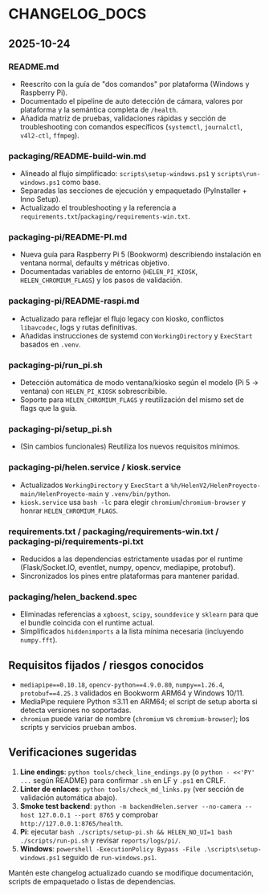 # CHANGELOG_DOCS

## 2025-10-24

### README.md
- Reescrito con la guía de "dos comandos" por plataforma (Windows y Raspberry Pi).
- Documentado el pipeline de auto detección de cámara, valores por plataforma y la semántica completa de `/health`.
- Añadida matriz de pruebas, validaciones rápidas y sección de troubleshooting con comandos específicos (`systemctl`, `journalctl`, `v4l2-ctl`, `ffmpeg`).

### packaging/README-build-win.md
- Alineado al flujo simplificado: `scripts\setup-windows.ps1` y `scripts\run-windows.ps1` como base.
- Separadas las secciones de ejecución y empaquetado (PyInstaller + Inno Setup).
- Actualizado el troubleshooting y la referencia a `requirements.txt`/`packaging/requirements-win.txt`.

### packaging-pi/README-PI.md
- Nueva guía para Raspberry Pi 5 (Bookworm) describiendo instalación en ventana normal, defaults y métricas objetivo.
- Documentadas variables de entorno (`HELEN_PI_KIOSK`, `HELEN_CHROMIUM_FLAGS`) y los pasos de validación.

### packaging-pi/README-raspi.md
- Actualizado para reflejar el flujo legacy con kiosko, conflictos `libavcodec`, logs y rutas definitivas.
- Añadidas instrucciones de systemd con `WorkingDirectory` y `ExecStart` basados en `.venv`.

### packaging-pi/run_pi.sh
- Detección automática de modo ventana/kiosko según el modelo (Pi 5 → ventana) con `HELEN_PI_KIOSK` sobrescribible.
- Soporte para `HELEN_CHROMIUM_FLAGS` y reutilización del mismo set de flags que la guía.

### packaging-pi/setup_pi.sh
- (Sin cambios funcionales) Reutiliza los nuevos requisitos mínimos.

### packaging-pi/helen.service / kiosk.service
- Actualizados `WorkingDirectory` y `ExecStart` a `%h/HelenV2/HelenProyecto-main/HelenProyecto-main` y `.venv/bin/python`.
- `kiosk.service` usa `bash -lc` para elegir `chromium`/`chromium-browser` y honrar `HELEN_CHROMIUM_FLAGS`.

### requirements.txt / packaging/requirements-win.txt / packaging-pi/requirements-pi.txt
- Reducidos a las dependencias estrictamente usadas por el runtime (Flask/Socket.IO, eventlet, numpy, opencv, mediapipe, protobuf).
- Sincronizados los pines entre plataformas para mantener paridad.

### packaging/helen_backend.spec
- Eliminadas referencias a `xgboost`, `scipy`, `sounddevice` y `sklearn` para que el bundle coincida con el runtime actual.
- Simplificados `hiddenimports` a la lista mínima necesaria (incluyendo `numpy.fft`).

## Requisitos fijados / riesgos conocidos
- `mediapipe==0.10.18`, `opencv-python==4.9.0.80`, `numpy==1.26.4`, `protobuf==4.25.3` validados en Bookworm ARM64 y Windows 10/11.
- MediaPipe requiere Python ≤3.11 en ARM64; el script de setup aborta si detecta versiones no soportadas.
- `chromium` puede variar de nombre (`chromium` vs `chromium-browser`); los scripts y servicios prueban ambos.

## Verificaciones sugeridas
1. **Line endings**: `python tools/check_line_endings.py` (o `python - <<'PY' ...` según README) para confirmar `.sh` en LF y `.ps1` en CRLF.
2. **Linter de enlaces**: `python tools/check_md_links.py` (ver sección de validación automática abajo).
3. **Smoke test backend**: `python -m backendHelen.server --no-camera --host 127.0.0.1 --port 8765` y comprobar `http://127.0.0.1:8765/health`.
4. **Pi**: ejecutar `bash ./scripts/setup-pi.sh && HELEN_NO_UI=1 bash ./scripts/run-pi.sh` y revisar `reports/logs/pi/`.
5. **Windows**: `powershell -ExecutionPolicy Bypass -File .\scripts\setup-windows.ps1` seguido de `run-windows.ps1`.

Mantén este changelog actualizado cuando se modifique documentación, scripts de empaquetado o listas de dependencias.
